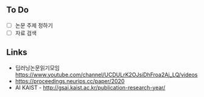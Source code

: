 ## To Do 

*   [ ] 논문 주제 정하기
*   [ ] 자료 검색

## Links

*   딥러닝논문읽기모임 https://www.youtube.com/channel/UCDULrK2OJsiDhFroa2Aj_LQ/videos
*   https://proceedings.neurips.cc/paper/2020
*   AI KAIST - http://gsai.kaist.ac.kr/publication-research-year/
